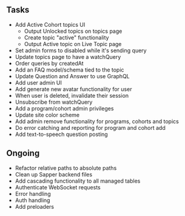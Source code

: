 ## Tasks

- Add Active Cohort topics UI
  - Output Unlocked topics on topics page
  - Create topic "active" functionality
  - Output Active topic on Live Topic page
- Set admin forms to disabled while it's sending query
- Update topics page to have a watchQuery
- Order queries by createdAt
- Add an FAQ model/schema tied to the topic
- Update Question and Answer to use GraphQL
- Add user admin UI
- Add generate new avatar functionality for user
- When user is deleted, invalidate their session
- Unsubscribe from watchQuery
- Add a program/cohort admin privileges
- Update site color scheme
- Add admin remove functionality for programs, cohorts and topics
- Do error catching and reporting for program and cohort add
- Add text-to-speech question posting

## Ongoing

- Refactor relative paths to absolute paths
- Clean up Sapper backend files
- Add cascading functionality to all managed tables
- Authenticate WebSocket requests
- Error handling
- Auth handling
- Add preloaders 
